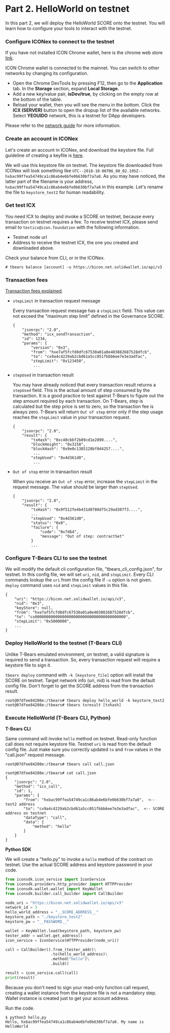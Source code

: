 # Part 2. HelloWorld on testnet

In this part 2, we will deploy the HelloWorld SCORE onto the testnet. You will learn how to configure your tools to interact with the testnet.

### Configure ICONex to connect to the testnet

If you have not installed ICON Chrome wallet, here is the chrome web store [link](https://chrome.google.com/webstore/detail/iconex/flpiciilemghbmfalicajoolhkkenfel).

ICON Chrome wallet is connected to the mainnet. You can switch to other networks by changing its configuration.

* Open the Chrome DevTools by pressing F12, then go to the **Application** tab. In the **Storage** section, expand **Local Storage**.
* Add a new key/value pair, **isDev/true**, by clicking on the empty row at the bottom of the table.
* Reload your wallet, then you will see the menu in the bottom. Click the **ICX \(SERVER\)** button to open the dropup list of the available networks. Select **YEOUIDO** network, this is a testnet for DApp developers. 

Please refer to the [network guide](../../introduction/the-icon-network/) for more information.

### Create an account in ICONex

Let's create an account in ICONex, and download the keystore file. Full guideline of creating a keyfile is [here](../../references/how-to/create-an-account.md).

We will use this keystore file on testnet. The keystore file downloaded from ICONex will look something like `UTC--2018-10-06T06_00_02.195Z--hxbac99ffea54749ca1c86ab4e6bfe0b630bf7a7a0`. As you may have noticed, the latter part of the filename is your address, `hxbac99ffea54749ca1c86ab4e6bfe0b630bf7a7a0` in this example. Let's rename the file to `keystore_test2` for human readability.

### Get test ICX

You need ICX to deploy and invoke a SCORE on testnet, because every transaction on testnet requires a fee. To receive testnet ICX, please send email to `testicx@icon.foundation` with the following information.

* Testnet node url
* Address to receive the testnet ICX, the one you created and downloaded above.

Check your balance from CLI, or in the ICONex.

```text
# tbears balance [account] -u https://bicon.net.solidwallet.io/api/v3
```

### Transaction fees

[Transaction fees explained](../../introduction/icon-key-concepts/transactions-fees.md).

* `stepLimit` in transaction request message

  Every transaction request message has a `stepLimit` field. This value can not exceed the "maximum step limit" defined in the Governance SCORE.

  ```text
  {
      "jsonrpc": "2.0",
      "method": "icx_sendTransaction",
      "id": 1234,
      "params": {
          "version": "0x3",
          "from": "hxe7af5fcfd8dfc67530a01a0e403882687528dfcb",
          "to": "cx9a4c4229ab2cbd61a5cc051fbbb6ee7e3e3adfac",
          "stepLimit": "0x123450",
           ...
  ```

* `stepUsed` in transaction result

  You may have already noticed that every transaction result returns a `stepUsed` field. This is the actual amount of step consumed by the transaction. It is a good practice to test against T-Bears to figure out the step amount required by each transaction. On T-Bears, step is calculated but the step price is set to zero, so the transaction fee is always zero. T-Bears will return `Out of step` error only if the step usage reaches the `stepLimit` value in your transaction request.

  ```text
  {
      "jsonrpc": "2.0",
      "result": {
          "txHash": "0xc40cbbf2b89cd1e2890....",
          "blockHeight": "0x3158",
          "blockHash": "0x9e0c1385128bf0d4257....",
           ...
          "stepUsed": "0x4d361d0",
           ...
  ```

* `Out of step` error in transaction result

  When you receive an `Out of step` error, increase the `stepLimit` in the request message. The value should be larger than `stepUsed`.

  ```text
  {
      "jsonrpc": "2.0", 
      "result": {
          "txHash": "0x9f512fe4b431d8780d75c29ad307f3....", 
          ...
          "stepUsed": "0x4d361d0",
          "status": "0x0", 
          "failure": {
              "code": "0x7d64", 
              "message": "Out of step: contractSet"
          }
          ...
  ```

### Configure T-Bears CLI to see the testnet

We will modify the default cli configuration file, "tbears\_cli\_config.json", for testnet. In this config file, we will set `uri`, `nid`, and `stepLimit`. Every CLI commands lookup the `uri` from the config file if `-u` option is not given. `deploy` command uses `nid` and `stepLimit` values in this file.

```text
{
    "uri": "https://bicon.net.solidwallet.io/api/v3",
    "nid": "0x3",
    "keyStore": null,
    "from": "hxe7af5fcfd8dfc67530a01a0e403882687528dfcb",
    "to": "cx0000000000000000000000000000000000000000",
    "stepLimit": "0x5000000",
    ...
}
```

### Deploy HelloWorld to the testnet \(T-Bears CLI\)

Unlike T-Bears emulated environment, on testnet, a valid signature is required to send a transaction. So, every transaction request will require a keystore file to sign it.

`tbears deploy` command with `-k [keystore_file]` option will install the SCORE on testnet. Target network info \(uri, nid\) is read from the default config file. Don't forget to get the SCORE address from the transaction result.

```text
root@07dfee84208e:/tbears# tbears deploy hello_world -k keystore_test2
root@07dfee84208e:/tbears# tbears txresult [txhash]
```

### Execute HelloWorld \(T-Bears CLI, Python\)

**T-Bears CLI**

Same command will invoke `hello` method on testnet. Read-only function call does not require keystore file. Testnet `uri` is read from the default config file. Just make sure you correctly updated `to` and `from` values in the "call.json" request message.

```text
root@07dfee84208e:/tbears# tbears call call.json

root@07dfee84208e:/tbears# cat call.json 
{
    "jsonrpc": "2.0",
    "method": "icx_call",
    "id": 1,
    "params": {
        "from": "hxbac99ffea54749ca1c86ab4e6bfe0b630bf7a7a0",  <-- test2 address
        "to": "cx9a4c4229ab2cbd61a5cc051fbbb6ee7e3e3adfac",  <-- SCORE address on testnet 
        "dataType": "call", 
        "data": {
            "method": "hello" 
        }
    }
}
```

**Python SDK**

We will create a "hello.py" to invoke a `hello` method of the contract on testnet. Use the actual SCORE address and keystore password in your code.

```python
from iconsdk.icon_service import IconService
from iconsdk.providers.http_provider import HTTPProvider
from iconsdk.wallet.wallet import KeyWallet
from iconsdk.builder.call_builder import CallBuilder

node_uri = "https://bicon.net.solidwallet.io/api/v3"
network_id = 3
hello_world_address = "__SCORE_ADDRESS__"
keystore_path = "./keystore_test2"
keystore_pw = "__PASSWORD__"

wallet = KeyWallet.load(keystore_path, keystore_pw)
tester_addr = wallet.get_address()
icon_service = IconService(HTTPProvider(node_uri))

call = CallBuilder().from_(tester_addr)\
                    .to(hello_world_address)\
                    .method("hello")\
                    .build()

result = icon_service.call(call)
print(result)
```

Because you don't need to sign your read-only function call request, creating a wallet instance from the keystore file is not a mandatory step. Wallet instance is created just to get your account address.

Run the code.

```text
$ python3 hello.py
Hello, hxbac99ffea54749ca1c86ab4e6bfe0b630bf7a7a0. My name is HelloWorld
```

